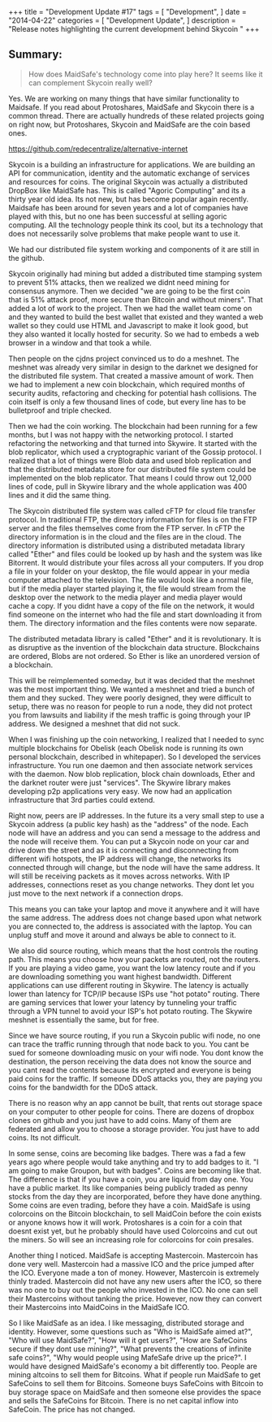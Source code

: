 +++
title = "Development Update #17"
tags = [
    "Development",
]
date = "2014-04-22"
categories = [
    "Development Update",
]
description = "Release notes highlighting the current development behind Skycoin  "
+++

## Summary:

>How does MaidSafe's technology come into play here? It seems like it can complement Skycoin really well?

Yes. We are working on many things that have similar functionality to Maidsafe. If you read about Protoshares, MaidSafe and Skycoin there is a common thread. There are actually hundreds of these related projects going on right now, but Protoshares, Skycoin and MaidSafe are the coin based ones.

https://github.com/redecentralize/alternative-internet

Skycoin is a building an infrastructure for applications. We are building an API for communication, identity and the automatic exchange of services and resources for coins. The original Skycoin was actually a distributed DropBox like MaidSafe has. This is called "Agoric Computing" and its a thirty year old idea. Its not new, but has become popular again recently. Maidsafe has been around for seven years and a lot of companies have played with this, but no one has been successful at selling agoric computing. All the technology people think its cool, but its a technology that does not necessarily solve problems that make people want to use it.

We had our distributed file system  working and components of it are still in the github.

Skycoin originally had mining but added a distributed time stamping system to prevent 51% attacks, then we realized we didnt need mining for consensus anymore. Then we decided "we are going to be the first coin that is 51% attack proof, more secure than Bitcoin and without miners". That added a lot of work to the project. Then we had the wallet team come on and they wanted to build the best wallet that existed and they wanted a web wallet so they could use HTML and Javascript to make it look good, but they also wanted it locally hosted for security. So we had to embeds a web browser in a window and that took a while.

Then people on the cjdns project convinced us to do a meshnet. The meshnet was already very similar in design to the darknet we designed for the distributed file system. That created a massive amount of work.  Then we had to implement a new coin blockchain, which required months of security audits, refactoring and checking for potential hash collisions. The coin itself is only a few thousand lines of code, but every line has to be bulletproof and triple checked.

Then we had the coin working. The blockchain had been running for a few months, but I was not happy with the networking protocol. I started refactoring the networking and that turned into Skywire. It started with the blob replicator, which used a cryptographic variant of the Gossip protocol. I realized that a lot of things were Blob data and used blob replication and that the distributed metadata store for our distributed file system could be implemented on the blob replicator.  That means I could throw out 12,000 lines of code, pull in Skywire library and the whole application was 400 lines and it did the same thing.

The Skycoin distributed file system was called cFTP for cloud file transfer protocol. In traditional FTP, the directory information for files is on the FTP server and the files themselves come from the FTP server. In cFTP the directory information is in the cloud and the files are in the cloud. The directory information is distributed using a distributed metadata library called "Ether" and files could be looked up by hash and the system was like Bitorrent. It would distribute your files across all your computers.  If you drop a file in your folder on your desktop, the file would appear in your media computer attached to the television. The file would look like a normal file, but if the media player started playing it, the file would stream from the desktop over the network to the media player and media player would cache a copy. If you didnt have a copy of the file on the network, it would find someone on the internet who had the file and start downloading it from them. The directory information and the files contents were now separate.

The distributed metadata library is called "Ether" and it is revolutionary. It is as disruptive as the invention of the blockchain data structure. Blockchains are ordered, Blobs are not ordered. So Ether is like an unordered version of a blockchain.

This will be reimplemented someday, but it was decided that the meshnet was the most important thing. We wanted a meshnet and tried a bunch of them and they sucked. They were poorly designed, they were difficult to setup, there was no reason for people to run a node, they did not protect you from lawsuits and liability if the mesh traffic is going through your IP address. We designed a meshnet that did not suck.

When I was finishing up the coin networking, I realized that I needed to sync multiple blockchains for Obelisk (each Obelisk node is running its own personal blockchain, described in whitepaper). So I developed the services infrastructure. You run one daemon and then associate network services with the daemon. Now blob replication, block chain downloads, Ether and the darknet router were just "services". The Skywire library makes developing p2p applications very easy. We now had an application infrastructure that 3rd parties could extend.

Right now, peers are IP addresses. In the future its a very small step to use a Skycoin address (a public key hash) as the "address" of the node. Each node will have an address and you can send a message to the address and the node will receive them. You can put a Skycoin node on your car and drive down the street and as it is connecting and disconnecting from different wifi hotspots, the IP address will change, the networks its connected through will change, but the node will have the same address. It will still be receiving packets as it moves across networks. With IP addresses, connections reset as you change networks. They dont let you just move to the next network if a connection drops.

This means you can take your laptop and move it anywhere and it will have the same address. The address does not change based upon what network you are connected to, the address is associated with the laptop. You can unplug stuff and move it around and always be able to connect to it.

We also did source routing, which means that the host controls the routing path. This means you choose how your packets are routed, not the routers. If you are playing a video game, you want the low latency route and if you are downloading something you want highest bandwidth. Different applications can use different routing in Skywire. The latency is actually lower than latency for TCP/IP because ISPs use "hot potato" routing. There are gaming services that lower your latency by tunneling your traffic through a VPN tunnel to avoid your ISP's hot potato routing. The Skywire meshnet is essentially the same, but for free.

Since we have source routing, if you run a Skycoin public wifi node, no one can trace the traffic running through that node back to you. You cant be sued for someone downloading music on your wifi node. You dont know the destination, the person receiving the data does not know the source and you cant read the contents because its encrypted and everyone is being paid coins for the traffic. If someone DDoS attacks you, they are paying you coins for the bandwidth for the DDoS attack.

There is no reason why an app cannot be built, that rents out storage space on your computer to other people for coins. There are dozens of dropbox clones on github and you just have to add coins. Many of them are federated and allow you to choose a storage provider. You just have to add coins. Its not difficult.

In some sense, coins are becoming like badges. There was a fad a few years ago where people would take anything and try to add badges to it. "I am going to make Groupon, but with badges". Coins are becoming like that. The difference is that if you have a coin, you are liquid from day one. You have a public market. Its like companies being publicly traded as penny stocks from the day they are incorporated, before they have done anything. Some coins are even trading, before they have a coin. MaidSafe is using colorcoins on the Bitcoin blockchain, to sell MaidCoin before the coin exists or anyone knows how it will work. Protoshares is a coin for a coin that doesnt exist yet, but he probably should have used Colorcoins and cut out the miners. So will see an increasing role for colorcoins for coin presales.

Another thing I noticed. MaidSafe is accepting Mastercoin. Mastercoin has done very well. Mastercoin had a massive ICO and the price jumped after the ICO. Everyone made a ton of money. However, Mastercoin is extremely thinly traded. Mastercoin did not have any new users after the ICO, so there was no one to buy out the people who invested in the ICO. No one can sell their Mastercoins without tanking the price. However, now they can convert their Mastercoins into MaidCoins in the MaidSafe ICO.

So I like MaidSafe as an idea. I like messaging, distributed storage and identity. However, some questions such as "Who is MaidSafe aimed at?", "Who will use MaidSafe?", "How will it get users?", "How are SafeCoins secure if they dont use mining?", "What prevents the creations of infinite safe coins?", "Why would people using MafeSafe drive up the price?". I would have designed MaidSafe's economy a bit differently too. People are mining altcoins to sell them for Bitcoins. What if people run MaidSafe to get SafeCoins to sell them for Bitcoins. Someone buys SafeCoins with Bitcoin to buy storage space on MaidSafe and then someone else provides the space and sells the SafeCoins for Bitcoin. There is no net capital inflow into SafeCoin. The price has not changed.
